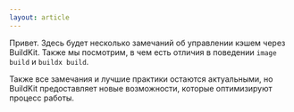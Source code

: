 ```yaml
---
layout: article
---
```

Привет. Здесь будет несколько замечаний об управлении кэшем через BuildKit. Также мы посмотрим, в чем есть отличия в поведении `image build` и `buildx build`. 

Также все замечания и лучшие практики остаются актуальными, но BuildKit предоставляет новые возможности, которые оптимизируют процесс работы.
